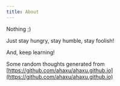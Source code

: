 ```yaml
---
title: About
---
```


Nothing ;)

Just stay hungry, stay humble, stay foolish!

And, keep learning!

Some random thoughts generated from  [https://github.com/ahaxu/ahaxu.github.io](https://github.com/ahaxu/ahaxu.github.io)
